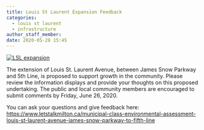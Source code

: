 ```yaml
---
title: Louis St Laurent Expansion Feedback
categories:
  - louis st laurent
  - infrastructure
author_staff_member:
date: 2020-05-28 15:45
---
```


[![LSL expansion](https://i.ibb.co/XpgYVTN/Screenshot-from-2020-05-28-15-32-08.png 'LSL expansion')](https://i.ibb.co/XpgYVTN/Screenshot-from-2020-05-28-15-32-08.png 'LSL expansion')

The extension of Louis St. Laurent Avenue, between James Snow Parkway and 5th Line, is proposed to support growth in the community. Please review the information displays and provide your thoughts on this proposed undertaking. The public and local community members are encouraged to submit comments by Friday, June 26, 2020.

You can ask your questions and give feedback here: https://www.letstalkmilton.ca/municipal-class-environmental-assessment-louis-st-laurent-avenue-james-snow-parkway-to-fifth-line
